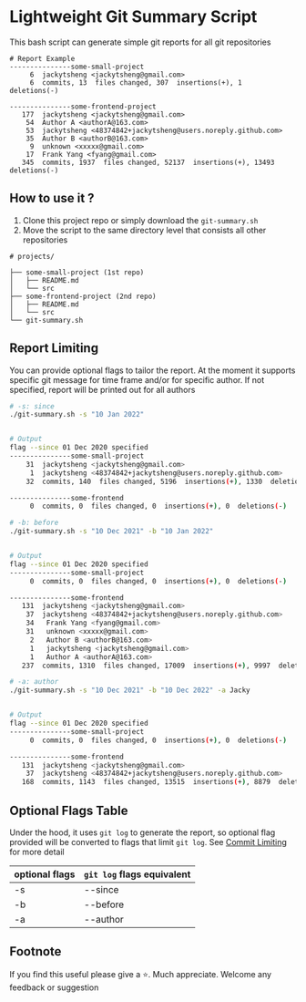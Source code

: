 # Lightweight Git Summary Script

This bash script can generate simple git reports for all git repositories


```
# Report Example
---------------some-small-project
     6  jackytsheng <jackytsheng@gmail.com>
     6  commits, 13  files changed, 307  insertions(+), 1  deletions(-)

---------------some-frontend-project
   177  jackytsheng <jackytsheng@gmail.com>
    54  Author A <authorA@163.com>
    53  jackytsheng <48374842+jackytsheng@users.noreply.github.com>
    35  Author B <authorB@163.com>
     9  unknown <xxxxx@gmail.com>
    17  Frank Yang <fyang@gmail.com>
   345  commits, 1937  files changed, 52137  insertions(+), 13493  deletions(-)
```

## How to use it ?

1. Clone this project repo or simply download the `git-summary.sh`
2. Move the script to the same directory level that consists all other repositories

```
# projects/

├── some-small-project (1st repo)
│   ├── README.md
│   └── src
├── some-frontend-project (2nd repo)
│   ├── README.md
│   └── src
└── git-summary.sh
```

## Report Limiting

You can provide optional flags to tailor the report. At the moment it supports specific git message for time frame and/or for specific author. If not specified, report will be printed out for all authors


```bash
# -s: since
./git-summary.sh -s "10 Jan 2022"


# Output
flag --since 01 Dec 2020 specified
---------------some-small-project
    31  jackytsheng <jackytsheng@gmail.com>
     1  jackytsheng <48374842+jackytsheng@users.noreply.github.com>
    32  commits, 140  files changed, 5196  insertions(+), 1330  deletions(-)

---------------some-frontend
     0  commits, 0  files changed, 0  insertions(+), 0  deletions(-)
```


```bash
# -b: before
./git-summary.sh -s "10 Dec 2021" -b "10 Jan 2022"


# Output
flag --since 01 Dec 2020 specified
---------------some-small-project
     0  commits, 0  files changed, 0  insertions(+), 0  deletions(-)

---------------some-frontend
   131  jackytsheng <jackytsheng@gmail.com>
    37  jackytsheng <48374842+jackytsheng@users.noreply.github.com>
    34   Frank Yang <fyang@gmail.com>
    31   unknown <xxxxx@gmail.com>
     2   Author B <authorB@163.com>
     1   jackytsheng <jackytsheng@gmail.com>
     1   Author A <authorA@163.com>
   237  commits, 1310  files changed, 17009  insertions(+), 9997  deletions(-)
```


```bash
# -a: author
./git-summary.sh -s "10 Dec 2021" -b "10 Dec 2022" -a Jacky


# Output
flag --since 01 Dec 2020 specified
---------------some-small-project
     0  commits, 0  files changed, 0  insertions(+), 0  deletions(-)

---------------some-frontend
   131  jackytsheng <jackytsheng@gmail.com>
    37  jackytsheng <48374842+jackytsheng@users.noreply.github.com>
   168  commits, 1143  files changed, 13515  insertions(+), 8879  deletions(-)
```

## Optional Flags Table

Under the hood, it uses `git log` to generate the report, so optional flag provided will be converted to flags that limit `git log`. See [Commit Limiting](https://git-scm.com/docs/git-log#_commit_limiting) for more detail

| optional flags | `git log` flags equivalent |
| -------------- | -------------------------- |
| -s             | --since                    |
| -b             | --before                   |
| -a             | --author                   |

## Footnote
If you find this useful please give a ⭐️. Much appreciate. Welcome any feedback or suggestion
